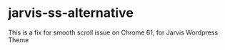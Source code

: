 # jarvis-ss-alternative
This is a fix for smooth scroll issue on Chrome 61, for Jarvis Wordpress Theme
